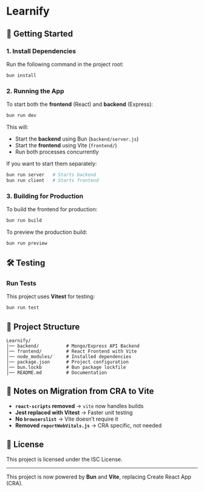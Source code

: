 # Learnify 

## 🚀 Getting Started

### **1. Install Dependencies**
Run the following command in the project root:
```sh
bun install
```

### **2. Running the App**
To start both the **frontend** (React) and **backend** (Express):
```sh
bun run dev
```
This will:
- Start the **backend** using Bun (`backend/server.js`)
- Start the **frontend** using Vite (`frontend/`)
- Run both processes concurrently

If you want to start them separately:
```sh
bun run server   # Starts backend
bun run client   # Starts frontend
```

### **3. Building for Production**
To build the frontend for production:
```sh
bun run build
```

To preview the production build:
```sh
bun run preview
```

## 🛠 Testing
### **Run Tests**
This project uses **Vitest** for testing:
```sh
bun run test
```

## 📂 Project Structure
```
Learnify/
│── backend/          # Mongo/Express API Backend
│── frontend/         # React Frontend with Vite
│── node_modules/     # Installed dependencies
│── package.json      # Project configuration
│── bun.lockb         # Bun package lockfile
│── README.md         # Documentation
```

## 🔹 Notes on Migration from CRA to Vite
- **`react-scripts` removed** → `vite` now handles builds
- **Jest replaced with Vitest** → Faster unit testing
- **No `browserslist`** → Vite doesn’t require it
- **Removed `reportWebVitals.js`** → CRA specific, not needed

## 📜 License
This project is licensed under the ISC License.

---

This project is now powered by **Bun** and **Vite**, replacing Create React App (CRA).
